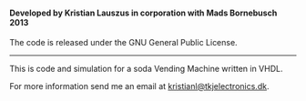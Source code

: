 #### Developed by Kristian Lauszus in corporation with Mads Bornebusch 2013

The code is released under the GNU General Public License.
_________

This is code and simulation for a soda Vending Machine written in VHDL.

For more information send me an email at <kristianl@tkjelectronics.dk>.